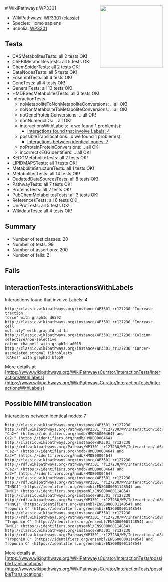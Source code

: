 <img style="float: right; width: 200px" src="https://upload.wikimedia.org/wikipedia/commons/thumb/8/83/Wplogo_with_text_500.png/640px-Wplogo_with_text_500.png" />
# WikiPathways WP3301

* WikiPathways: [WP3301](https://wikipathways.org/pathways/WP3301) ([classic](https://classic.wikipathways.org/instance/WP3301))
* Species: Homo sapiens
* Scholia: [WP3301](https://scholia.toolforge.org/wikipathways/WP3301)
## Tests
* CASMetabolitesTests: all 2 tests OK!
* ChEBIMetabolitesTests: all 5 tests OK!
* ChemSpiderTests: all 2 tests OK!
* DataNodesTests: all 5 tests OK!
* EnsemblTests: all 4 tests OK!
* GeneTests: all 4 tests OK!
* GeneralTests: all 13 tests OK!
* HMDBSecMetabolitesTests: all 3 tests OK!
* InteractionTests
    * noMetaboliteToNonMetaboliteConversions: .. all OK!
    * noNonMetaboliteToMetaboliteConversions: .. all OK!
    * noGeneProteinConversions: .. all OK!
    * nonNumericIDs: .. all OK!
    * interactionsWithLabels: .x we found 1 problem(s):
        * [Interactions found that involve Labels: 4](#630d267b)
    * possibleTranslocations: .x we found 1 problem(s):
        * [Interactions between identical nodes: 7](#1c11820c)
    * noProteinProteinConversions: .. all OK!
    * incorrectKEGGIdentifiers: .. all OK!
* KEGGMetaboliteTests: all 2 tests OK!
* LIPIDMAPSTests: all 1 tests OK!
* MetaboliteStructureTests: all 1 tests OK!
* MetabolitesTests: all 14 tests OK!
* OudatedDataSourcesTests: all 8 tests OK!
* PathwayTests: all 7 tests OK!
* ProteinsTests: all 2 tests OK!
* PubChemMetabolitesTests: all 3 tests OK!
* ReferencesTests: all 6 tests OK!
* UniProtTests: all 5 tests OK!
* WikidataTests: all 4 tests OK!


## Summary

* Number of test classes: 20
* Number of tests: 99
* Number of assertions: 200
* Number of fails: 2

## Fails

<a name="630d267b" />

## InteractionTests.interactionsWithLabels

Interactions found that involve Labels: 4
```
http://classic.wikipathways.org/instance/WP3301_rr127230 "Increase traction 
force" with graphId d6592
http://classic.wikipathways.org/instance/WP3301_rr127230 "Increase cell 
motility" with graphId adf1d
http://classic.wikipathways.org/instance/WP3301_rr127230 "Calcium selective/non-selective
cation channel" with graphId a0015
http://classic.wikipathways.org/instance/WP3301_rr127230 "Cancer-associated stromal fibroblasts
(CAFs)" with graphId bf659
```

More details at [https://www.wikipathways.org/WikiPathwaysCurator/InteractionTests/interactionsWithLabels](https://www.wikipathways.org/WikiPathwaysCurator/InteractionTests/interactionsWithLabels)

<a name="1c11820c" />

## Possible MIM translocation

Interactions between identical nodes: 7
```
http://classic.wikipathways.org/instance/WP3301_rr127230 http://rdf.wikipathways.org/Pathway/WP3301_rr127230/WP/Interaction/idc84e958d "Ca2+" (https://identifiers.org/hmdb/HMDB0000464) and 
Ca2+" (https://identifiers.org/hmdb/HMDB0000464)
http://classic.wikipathways.org/instance/WP3301_rr127230 http://rdf.wikipathways.org/Pathway/WP3301_rr127230/WP/Interaction/id6c8bfc4e "Ca2+" (https://identifiers.org/hmdb/HMDB0000464) and 
Ca2+" (https://identifiers.org/hmdb/HMDB0000464)
http://classic.wikipathways.org/instance/WP3301_rr127230 http://rdf.wikipathways.org/Pathway/WP3301_rr127230/WP/Interaction/id2bbeb774 "Ca2+" (https://identifiers.org/hmdb/HMDB0000464) and 
Ca2+" (https://identifiers.org/hmdb/HMDB0000464)
http://classic.wikipathways.org/instance/WP3301_rr127230 http://rdf.wikipathways.org/Pathway/WP3301_rr127230/WP/Interaction/id8e8c77ca "TNNC1" (https://identifiers.org/ensembl/ENSG00000114854) and 
TNNC1" (https://identifiers.org/ensembl/ENSG00000114854)
http://classic.wikipathways.org/instance/WP3301_rr127230 http://rdf.wikipathways.org/Pathway/WP3301_rr127230/WP/Interaction/id8e8c77ca "TNNC1" (https://identifiers.org/ensembl/ENSG00000114854) and 
Troponin C" (https://identifiers.org/ensembl/ENSG00000114854)
http://classic.wikipathways.org/instance/WP3301_rr127230 http://rdf.wikipathways.org/Pathway/WP3301_rr127230/WP/Interaction/id8e8c77ca "Troponin C" (https://identifiers.org/ensembl/ENSG00000114854) and 
TNNC1" (https://identifiers.org/ensembl/ENSG00000114854)
http://classic.wikipathways.org/instance/WP3301_rr127230 http://rdf.wikipathways.org/Pathway/WP3301_rr127230/WP/Interaction/id8e8c77ca "Troponin C" (https://identifiers.org/ensembl/ENSG00000114854) and 
Troponin C" (https://identifiers.org/ensembl/ENSG00000114854)
```

More details at [https://www.wikipathways.org/WikiPathwaysCurator/InteractionTests/possibleTranslocations](https://www.wikipathways.org/WikiPathwaysCurator/InteractionTests/possibleTranslocations)

